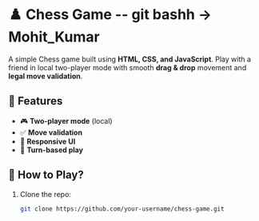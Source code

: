 # ♟️ Chess Game -- git bashh -> Mohit_Kumar

A simple Chess game built using **HTML, CSS, and JavaScript**. Play with a friend in local two-player mode with smooth **drag & drop** movement and **legal move validation**.

## 📌 Features
- 🎮 **Two-player mode** (local)
- ✅ **Move validation**
- 🎨 **Responsive UI**
- 🔄 **Turn-based play**

## 🚀 How to Play?
1. Clone the repo:  
   ```bash
   git clone https://github.com/your-username/chess-game.git
